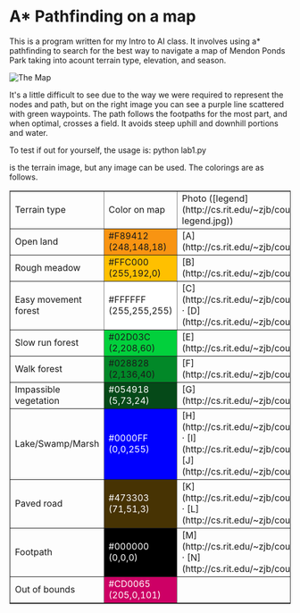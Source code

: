 # A* Pathfinding on a map

This is a program written for my Intro to AI class. It involves using a* pathfinding to search for the best way to navigate a map of Mendon Ponds Park taking into acount terrain type, elevation, and season.

![The Map](https://i.imgur.com/wcs51Ys.png)

It's a little difficult to see due to the way we were required to represent the nodes and path, but on the right image you can see a purple line scattered with green waypoints. The path follows the footpaths for the most part, and when optimal, crosses a field. It avoids steep uphill and downhill portions and water.

To test if out for yourself, the usage is: python lab1.py <terrainImage> <elevationFile> <pathFile> <season> <outputFileName>

<terrainImage> is the terrain image, but any image can be used. The colorings are as follows.

<table border="1">

<tbody>

<tr>

<td>Terrain type</td>

<td>Color on map</td>

<td>Photo ([legend](http://cs.rit.edu/~zjb/courses/331/proj1/photo-legend.jpg))</td>

</tr>

<tr>

<td>Open land</td>

<td bgcolor="#f89412">#F89412 (248,148,18)</td>

<td>[A](http://cs.rit.edu/~zjb/courses/331/proj1/photos/A.jpg)</td>

</tr>

<tr>

<td>Rough meadow</td>

<td bgcolor="#ffc000">#FFC000 (255,192,0)</td>

<td>[B](http://cs.rit.edu/~zjb/courses/331/proj1/photos/B.jpg)</td>

</tr>

<tr>

<td>Easy movement forest</td>

<td bgcolor="#ffffff">#FFFFFF (255,255,255)</td>

<td>[C](http://cs.rit.edu/~zjb/courses/331/proj1/photos/C.jpg) · [D](http://cs.rit.edu/~zjb/courses/331/proj1/photos/D.jpg)</td>

</tr>

<tr>

<td>Slow run forest</td>

<td bgcolor="#02d03c">#02D03C (2,208,60)</td>

<td>[E](http://cs.rit.edu/~zjb/courses/331/proj1/photos/E.jpg)</td>

</tr>

<tr>

<td>Walk forest</td>

<td bgcolor="#028828">#028828 (2,136,40)</td>

<td>[F](http://cs.rit.edu/~zjb/courses/331/proj1/photos/F.jpg)</td>

</tr>

<tr>

<td>Impassible vegetation</td>

<td bgcolor="#054918"><font color="#FFFFFF">#054918 (5,73,24)</font></td>

<td>[G](http://cs.rit.edu/~zjb/courses/331/proj1/photos/G.jpg)</td>

</tr>

<tr>

<td>Lake/Swamp/Marsh</td>

<td bgcolor="#0000ff"><font color="#FFFFFF">#0000FF (0,0,255)</font></td>

<td>[H](http://cs.rit.edu/~zjb/courses/331/proj1/photos/H.jpg) · [I](http://cs.rit.edu/~zjb/courses/331/proj1/photos/I.jpg) · [J](http://cs.rit.edu/~zjb/courses/331/proj1/photos/J.jpg)</td>

</tr>

<tr>

<td>Paved road</td>

<td bgcolor="#473303"><font color="#ffffff">#473303 (71,51,3)</font></td>

<td>[K](http://cs.rit.edu/~zjb/courses/331/proj1/photos/K.jpg) · [L](http://cs.rit.edu/~zjb/courses/331/proj1/photos/L.jpg)</td>

</tr>

<tr>

<td>Footpath</td>

<td bgcolor="#000000"><font color="#ffffff">#000000 (0,0,0)</font></td>

<td>[M](http://cs.rit.edu/~zjb/courses/331/proj1/photos/M.jpg) · [N](http://cs.rit.edu/~zjb/courses/331/proj1/photos/N.jpg)</td>

</tr>

<tr>

<td>Out of bounds</td>

<td bgcolor="#cd0065"><font color="#ffffff">#CD0065 (205,0,101)</font></td>

<td></td>

</tr>

</tbody>

</table>
